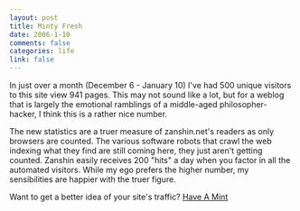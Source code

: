 ```yaml
--- 
layout: post
title: Minty Fresh
date: 2006-1-10
comments: false
categories: life
link: false
---
```

In just over a month (December 6 - January 10) I've had 500 unique visitors to this site view 941 pages. This may not sound like a lot, but for a weblog that is largely the emotional ramblings of a middle-aged philosopher-hacker, I think this is a rather nice number.

The new statistics are a truer measure of zanshin.net's readers as only browsers are counted. The various software robots that crawl the web indexing what they find are still coming here, they just aren't getting counted. Zanshin easily receives 200 "hits" a day when you factor in all the automated visitors. While my ego prefers the higher number, my sensibilities are happier with the truer figure.

Want to get a better idea of your site's traffic? <a href="http://haveamint.com" title="have a mint">Have A Mint</a>
